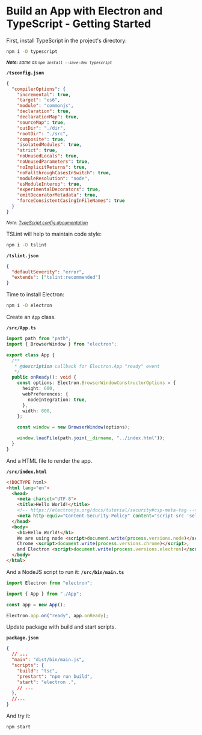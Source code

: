 # Build an App with Electron and TypeScript - Getting Started

First, install TypeScript in the project's directory:
```bash
npm i -D typescript
```
<small>_**Note:** same as `npm install --save-dev typescript`_</small>

**`/tsconfig.json`**
```json
{
  "compilerOptions": {
    "incremental": true,
    "target": "es6",
    "module": "commonjs",
    "declaration": true,
    "declarationMap": true,
    "sourceMap": true,
    "outDir": "./dir",
    "rootDir": "./src",
    "composite": true,
    "isolatedModules": true,
    "strict": true,
    "noUnusedLocals": true,
    "noUnusedParameters": true,
    "noImplicitReturns": true,
    "noFallthroughCasesInSwitch": true,
    "moduleResolution": "node",
    "esModuleInterop": true,
    "experimentalDecorators": true,
    "emitDecoratorMetadata": true,
    "forceConsistentCasingInFileNames": true
  }
}
```
<small>_*Note:* [TypeScript config documentation](https://www.typescriptlang.org/docs/handbook/tsconfig-json.html)_</small>

TSLint will help to maintain code style:
```bash
npm i -D tslint
```

**`/tslint.json`**
```json
{
  "defaultSeverity": "error",
  "extends": ["tslint:recommended"]
}
```

Time to install Electron:
```bash
npm i -D electron
```

Create an `App` class.

**`/src/App.ts`**
```typescript
import path from "path";
import { BrowserWindow } from "electron";

export class App {
  /**
   * @description callback for Electron.App "ready" event
   */
  public onReady(): void {
    const options: Electron.BrowserWindowConstructorOptions = {
      height: 600,
      webPreferences: {
        nodeIntegration: true,
      },
      width: 800,
    };

    const window = new BrowserWindow(options);

    window.loadFile(path.join(__dirname, "../index.html"));
  }
}

```

And a HTML file to render the app.

**`/src/index.html`**
```html
<!DOCTYPE html>
<html lang="en">
  <head>
    <meta charset="UTF-8">
    <title>Hello World!</title>
    <!-- https://electronjs.org/docs/tutorial/security#csp-meta-tag -->
    <meta http-equiv="Content-Security-Policy" content="script-src 'self' 'unsafe-inline';" />
  </head>
  <body>
    <h1>Hello World!</h1>
    We are using node <script>document.write(process.versions.node)</script>,
    Chrome <script>document.write(process.versions.chrome)</script>,
    and Electron <script>document.write(process.versions.electron)</script>.
  </body>
</html>
```

And a NodeJS script to run it:
**`/src/bin/main.ts`**
```typescript
import Electron from "electron";

import { App } from "./App";

const app = new App();

Electron.app.on("ready", app.onReady);

```

Update package with build and start scripts.
 
**`package.json`**
```json
{
  // ...
  "main": "dist/bin/main.js",
  "scripts": {
    "build": "tsc",
    "prestart": "npm run build",
    "start": "electron .",
    // ...
  },
  //...
}
```

And try it:
```bash
npm start
```